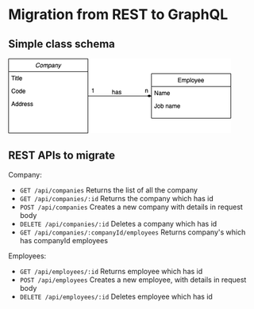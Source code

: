 # Migration from REST to GraphQL

## Simple class schema
![Class schema](https://github.com/aevaldas/rest-graphql-migration/blob/master/class-uml.png)

## REST APIs to migrate
Company:
* `GET /api/companies`  Returns the list of all the company
* `GET /api/companies/:id` Returns the company which has id
* `POST /api/companies` Creates a new company with details in request body
* `DELETE /api/companies/:id` Deletes a company which has id
* `GET /api/companies/:companyId/employees` Returns company's which has companyId employees

Employees:
* `GET /api/employees/:id` Returns employee which has id
* `POST /api/employees` Creates a new employee, with details in request body
* `DELETE /api/employees/:id` Deletes employee which has id